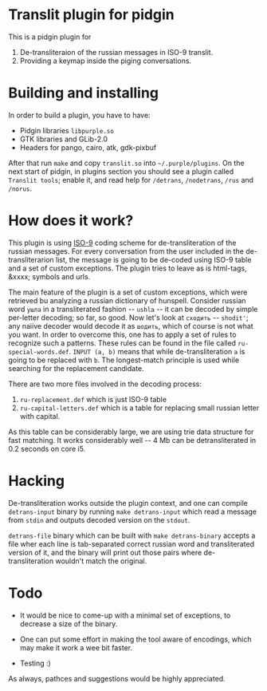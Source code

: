 Translit plugin for pidgin
==========================

This is a pidgin plugin for
1. De-transliteraion of the russian messages in ISO-9 translit.
2. Providing a keymap inside the piging conversations.


Building and installing
=======================

In order to build a plugin, you have to have:
* Pidgin libraries `libpurple.so`
* GTK libraries and GLib-2.0
* Headers for pango, cairo, atk, gdk-pixbuf

After that run `make` and copy `translit.so` into `~/.purple/plugins`.  On
the next start of pidgin, in plugins section you should see a plugin called
`Translit tools`; enable it, and read help for `/detrans`, `/nodetrans`,
`/rus` and `/norus`.


How does it work?
=================

This plugin is using [ISO-9](http://en.wikipedia.org/wiki/ISO_9) coding
scheme for de-transliteration of the russian messages.  For every
conversation from the user included in the de-transliterarion list, the
message is going to be de-coded using ISO-9 table and a set of custom
exceptions.  The plugin tries to leave as is html-tags, &xxxx; symbols and
urls.

The main feature of the plugin is a set of custom exceptions, which were
retrieved bu analyzing a russian dictionary of hunspell.  Consider russian
word `ушла` in a transliterated fashion -- `ushla` -- it can be decoded by
simple per-letter decoding; so far, so good.  Now let's look at `сходить`
-- `shodit'`; any naiive decoder would decode it as `шодить`, which of
course is not what you want.  In order to overcome this, one has to apply a
set of rules to recognize such a patterns.  These rules can be found in the
file called `ru-special-words.def`.  `INPUT (a, b)` means that while
de-transliteration `a` is going to be replaced with `b`.  The longest-match
principle is used while searching for the replacement candidate.

There are two more files involved in the decoding process:
1. `ru-replacement.def` which is just ISO-9 table
2. `ru-capital-letters.def` which is a table for replacing
    small russian letter with capital.

As this table can be considerably large, we are using trie data structure
for fast matching.  It works considerably well -- 4 Mb can be
detransliterated in 0.2 seconds on core i5.

Hacking
=======

De-transliteration works outside the plugin context, and one can compile
`detrans-input` binary by running `make detrans-input` which read a message
from `stdin` and outputs decoded version on the `stdout`.

`detrans-file` binary which can be built with `make detrans-binary` accepts
a file wher each line is tab-separated correct russian word and
transliterated version of it, and the binary will print out those pairs
where de-transliteration wouldn't match the original.


Todo
====

* It would be nice to come-up with a minimal set of exceptions, to decrease
  a size of the binary.
 
* One can put some effort in making the tool aware of encodings, which may 
  make it work a wee bit faster.

* Testing :)


As always, pathces and suggestions would be highly appreciated.
